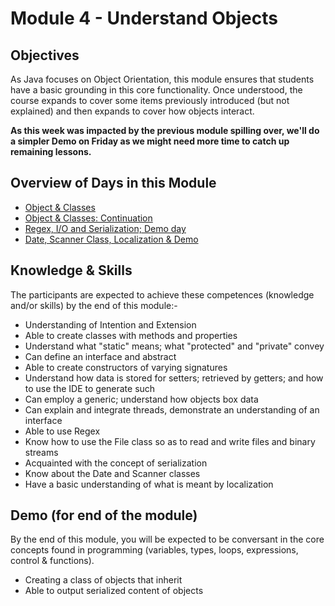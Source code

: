 # Module 4 - Understand Objects

## Objectives
As Java focuses on Object Orientation, this module ensures that students have a basic grounding in this core functionality.  Once understood, the course expands to cover some items previously introduced (but not explained) and then expands to cover how objects interact.

__As this week was impacted by the previous module spilling over, we'll do a simpler Demo on Friday as we might need more time to catch up remaining lessons.__

## Overview of Days in this Module
- [Object &amp; Classes](m04d1)
- [Object &amp; Classes: Continuation](m04d2)
- [Regex, I/O and Serialization; Demo day](m04d3)
- [Date, Scanner Class, Localization &amp; Demo](m04d4)

## Knowledge & Skills
The participants are expected to achieve these competences (knowledge and/or skills) by the end of this module:-
- Understanding of Intention and Extension
- Able to create classes with methods and properties
- Understand what "static" means; what "protected" and "private" convey
- Can define an interface and abstract 
- Able to create constructors of varying signatures
- Understand how data is stored for setters; retrieved by getters; and how to use the IDE to generate such
- Can employ a generic; understand how objects box data
- Can explain and integrate threads, demonstrate an understanding of an interface
- Able to use Regex
- Know how to use the File class so as to read and write files and binary streams
- Acquainted with the concept of serialization
- Know about the Date and Scanner classes
- Have a basic understanding of what is meant by localization

## Demo (for end of the module)
By the end of this module, you will be expected to be conversant in the core concepts found in programming (variables, types, loops, expressions, control & functions).
 - Creating a class of objects that inherit 
 - Able to output serialized content of objects
